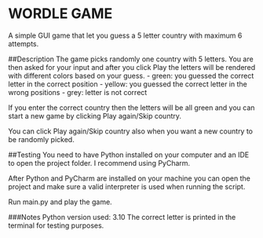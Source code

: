 # WORDLE GAME
A simple GUI game that let you guess a 5 letter country with maximum 6 attempts.

##Description
The game picks randomly one country with 5 letters. You are then asked for your input and after you click Play the letters will be rendered with different colors based on your guess.
	- green: you guessed the correct letter in the correct position
	- yellow: you guessed the correct letter in the wrong positions
	- grey: letter is not correct
	
If you enter the correct country then the letters will be all green and you can start a new game by clicking Play again/Skip country.

You can click Play again/Skip country also when you want a new country to be randomly picked.

##Testing
You need to have Python installed on your computer and an IDE to open the project folder. I recommend using PyCharm.

After Python and PyCharm are installed on your machine you can open the project and make sure a valid interpreter is used when running the script.

Run main.py and play the game.

###Notes
Python version used: 3.10
The correct letter is printed in the terminal for testing purposes.